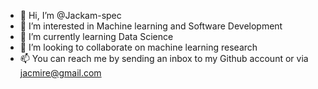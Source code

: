 - 👋 Hi, I’m @Jackam-spec
- 👀 I’m interested in Machine learning and Software Development
- 🌱 I’m currently learning Data Science
- 💞️ I’m looking to collaborate on machine learning research
- 📫 You can reach me by sending an inbox to my Github account or via jacmire@gmail.com

<!---
Jackam-spec/Jackam-spec is a ✨ special ✨ repository because its `README.md` (this file) appears on your GitHub profile.
You can click the Preview link to take a look at your changes.
--->
